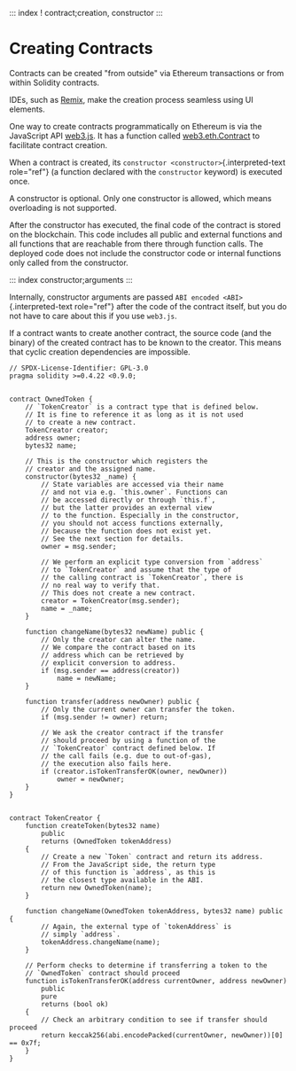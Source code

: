 ::: index
! contract;creation, constructor
:::

# Creating Contracts

Contracts can be created \"from outside\" via Ethereum transactions or
from within Solidity contracts.

IDEs, such as [Remix](https://remix.ethereum.org/), make the creation
process seamless using UI elements.

One way to create contracts programmatically on Ethereum is via the
JavaScript API [web3.js](https://github.com/ethereum/web3.js). It has a
function called
[web3.eth.Contract](https://web3js.readthedocs.io/en/1.0/web3-eth-contract.html#new-contract)
to facilitate contract creation.

When a contract is created, its
`constructor <constructor>`{.interpreted-text role="ref"} (a function
declared with the `constructor` keyword) is executed once.

A constructor is optional. Only one constructor is allowed, which means
overloading is not supported.

After the constructor has executed, the final code of the contract is
stored on the blockchain. This code includes all public and external
functions and all functions that are reachable from there through
function calls. The deployed code does not include the constructor code
or internal functions only called from the constructor.

::: index
constructor;arguments
:::

Internally, constructor arguments are passed
`ABI encoded <ABI>`{.interpreted-text role="ref"} after the code of the
contract itself, but you do not have to care about this if you use
`web3.js`.

If a contract wants to create another contract, the source code (and the
binary) of the created contract has to be known to the creator. This
means that cyclic creation dependencies are impossible.

``` solidity
// SPDX-License-Identifier: GPL-3.0
pragma solidity >=0.4.22 <0.9.0;


contract OwnedToken {
    // `TokenCreator` is a contract type that is defined below.
    // It is fine to reference it as long as it is not used
    // to create a new contract.
    TokenCreator creator;
    address owner;
    bytes32 name;

    // This is the constructor which registers the
    // creator and the assigned name.
    constructor(bytes32 _name) {
        // State variables are accessed via their name
        // and not via e.g. `this.owner`. Functions can
        // be accessed directly or through `this.f`,
        // but the latter provides an external view
        // to the function. Especially in the constructor,
        // you should not access functions externally,
        // because the function does not exist yet.
        // See the next section for details.
        owner = msg.sender;

        // We perform an explicit type conversion from `address`
        // to `TokenCreator` and assume that the type of
        // the calling contract is `TokenCreator`, there is
        // no real way to verify that.
        // This does not create a new contract.
        creator = TokenCreator(msg.sender);
        name = _name;
    }

    function changeName(bytes32 newName) public {
        // Only the creator can alter the name.
        // We compare the contract based on its
        // address which can be retrieved by
        // explicit conversion to address.
        if (msg.sender == address(creator))
            name = newName;
    }

    function transfer(address newOwner) public {
        // Only the current owner can transfer the token.
        if (msg.sender != owner) return;

        // We ask the creator contract if the transfer
        // should proceed by using a function of the
        // `TokenCreator` contract defined below. If
        // the call fails (e.g. due to out-of-gas),
        // the execution also fails here.
        if (creator.isTokenTransferOK(owner, newOwner))
            owner = newOwner;
    }
}


contract TokenCreator {
    function createToken(bytes32 name)
        public
        returns (OwnedToken tokenAddress)
    {
        // Create a new `Token` contract and return its address.
        // From the JavaScript side, the return type
        // of this function is `address`, as this is
        // the closest type available in the ABI.
        return new OwnedToken(name);
    }

    function changeName(OwnedToken tokenAddress, bytes32 name) public {
        // Again, the external type of `tokenAddress` is
        // simply `address`.
        tokenAddress.changeName(name);
    }

    // Perform checks to determine if transferring a token to the
    // `OwnedToken` contract should proceed
    function isTokenTransferOK(address currentOwner, address newOwner)
        public
        pure
        returns (bool ok)
    {
        // Check an arbitrary condition to see if transfer should proceed
        return keccak256(abi.encodePacked(currentOwner, newOwner))[0] == 0x7f;
    }
}
```
